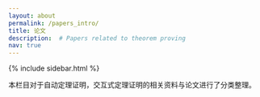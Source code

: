 ```yaml
---
layout: about
permalink: /papers_intro/
title: 论文
description:  # Papers related to theorem proving
nav: true
---
```


{% include sidebar.html %}

本栏目对于自动定理证明，交互式定理证明的相关资料与论文进行了分类整理。